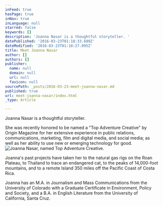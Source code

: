 ```yaml
---
inFeed: true
hasPage: true
inNav: true
inLanguage: null
starred: false
keywords: []
description: 'Joanna Nasar is a thoughtful storyteller. '
datePublished: '2016-03-23T01:18:33.689Z'
dateModified: '2016-03-23T01:18:27.095Z'
title: Meet Joanna Nasar
author: []
authors: []
publisher:
  name: null
  domain: null
  url: null
  favicon: null
sourcePath: _posts/2016-03-23-meet-joanna-nasar.md
published: true
url: meet-joanna-nasar/index.html
_type: Article

---
```

Joanna Nasar is a thoughtful storyteller.

She was recently honored to be named a "Top Adventure Creative" by Origin Magazine for her  extensive experience in public relations, communications, marketing, film and digital media, and social media; as well as her ability to use new or emerging technology for good.
![Joanna Nasar, named Top Adventure Creative. ](https://the-grid-user-content.s3-us-west-2.amazonaws.com/58ed22d9-1bda-49a3-beb3-2cbf1d69e31c.jpg)

Joanna's past projects have taken her to the natural 
gas rigs on the Roan Plateau, to Thailand to trace an endangered cat,  to the peaks of 14,000-foot mountains, and to a remote Island 350 miles off the Pacific Coast of Costa Rica.

Joanna has an M.A. in Journalism and Mass Communications 
from the University of Colorado with a Graduate Certificate in 
Environment, Policy and Society, and a B.A. in English Literature from 
the University of California, Santa Cruz.